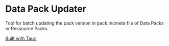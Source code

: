 # Data Pack Updater
Tool for batch updating the pack version in pack.mcmeta file of Data Packs or Ressource Packs.

[Built with Tauri](https://tauri.app/)